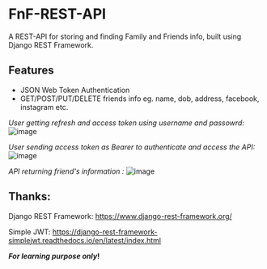 # FnF-REST-API

A REST-API for storing and finding Family and Friends info, built using Django REST Framework.

## Features
- JSON Web Token Authentication
- GET/POST/PUT/DELETE friends info eg. name, dob, address, facebook, instagram etc.


*User getting refresh and access token using username and passowrd:*
![image](https://user-images.githubusercontent.com/9642377/78633196-f1ff5680-786e-11ea-90dc-062157e19505.png)

*User sending access token as Bearer to authenticate and access the API:*
![image](https://user-images.githubusercontent.com/9642377/78633213-02173600-786f-11ea-875f-9f8a9a365ecb.png)

*API returning friend's information :*
![image](https://user-images.githubusercontent.com/9642377/78633254-1ce9aa80-786f-11ea-92e2-7917b647309f.png)


## Thanks:

Django REST Framework: https://www.django-rest-framework.org/ 

Simple JWT: https://django-rest-framework-simplejwt.readthedocs.io/en/latest/index.html

**_For learning purpose only_!**


